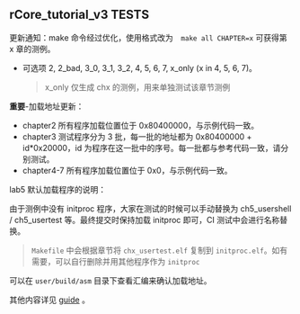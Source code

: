 ## rCore_tutorial_v3 TESTS

更新通知：make 命令经过优化，使用格式改为　`make all CHAPTER=x` 可获得第 x 章的测例。

- 可选项 2, 2_bad, 3_0, 3_1, 3_2, 4, 5, 6, 7, x_only (x in 4, 5, 6, 7)。
  > x_only 仅生成 chx 的测例，用来单独测试该章节测例

**重要**-加载地址更新：

- chapter2 所有程序加载位置位于 0x80400000，与示例代码一致。
- chapter3 测试程序分为 3 批，每一批的地址都为 0x80400000 + id\*0x20000，id 为程序在这一批中的序号。每一批都与参考代码一致，请分别测试。
- chapter4-7 所有程序加载位置位于 0x0，与示例代码一致。

lab5 默认加载程序的说明：

由于测例中没有 initproc 程序，大家在测试的时候可以手动替换为 ch5_usershell / ch5_usertest 等。最终提交时保持加载 initproc 即可，CI 测试中会进行名称替换。

> `Makefile` 中会根据章节将 `chx_usertest.elf` 复制到 `initproc.elf`。如有需要，可以自行删除并用其他程序作为 `initproc`

可以在 `user/build/asm` 目录下查看汇编来确认加载地址。

其他内容详见 [guide](./guide.md) 。
